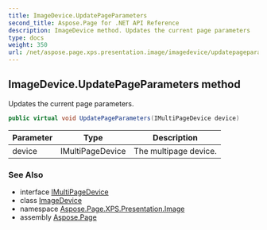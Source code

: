 ```yaml
---
title: ImageDevice.UpdatePageParameters
second_title: Aspose.Page for .NET API Reference
description: ImageDevice method. Updates the current page parameters
type: docs
weight: 350
url: /net/aspose.page.xps.presentation.image/imagedevice/updatepageparameters/
---
```

## ImageDevice.UpdatePageParameters method

Updates the current page parameters.

```csharp
public virtual void UpdatePageParameters(IMultiPageDevice device)
```

| Parameter | Type | Description |
| --- | --- | --- |
| device | IMultiPageDevice | The multipage device. |

### See Also

* interface [IMultiPageDevice](../../../aspose.page/imultipagedevice/)
* class [ImageDevice](../)
* namespace [Aspose.Page.XPS.Presentation.Image](../../imagedevice/)
* assembly [Aspose.Page](../../../)


